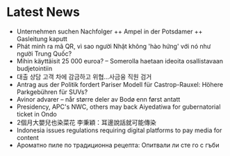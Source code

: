 # Latest News
-  Unternehmen suchen Nachfolger ++ Ampel in der Potsdamer ++ Gasleitung kaputt
-  Phát minh ra mã QR, vì sao người Nhật không 'hào hứng' với nó như người Trung Quốc?
-  Mihin käyttäisit 25 000 euroa? – Somerolla haetaan ideoita osallistavaan budjetointiin
-  대출 상담 고객 차에 감금하고 위협…사금융 직원 검거
-  Antrag aus der Politik fordert Pariser Modell für Castrop-Rauxel: Höhere Parkgebühren für SUVs?
-  Avinor advarer – når større deler av Bodø enn først antatt
-  Presidency, APC's NWC, others may back Aiyedatiwa for gubernatorial ticket in Ondo
-  2個月大嬰兒也染菜花 李秉穎：耳邊說話就可能傳染
-  Indonesia issues regulations requiring digital platforms to pay media for content
-  Ароматно пиле по традиционна рецепта: Опитвали ли сте го с гъби
